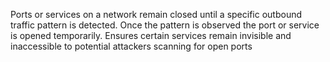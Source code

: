 Ports or services on a network remain closed until a specific outbound traffic pattern is detected.
Once the pattern is observed the port or service is opened temporarily.
Ensures certain services remain invisible and inaccessible to potential attackers scanning for open ports